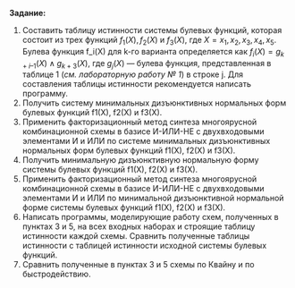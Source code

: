 **Задание:** 

1. Составить таблицу истинности системы булевых функций, которая состоит из трех функций $f_1(X), f_2(X)$ и $f_3(X)$, где $X = {x_1, x_2, x_3, x_4, x_5}$.
Булева функция f_i(X) для k-го варианта определяется как $f_i(X) = g_{k+i–1}(X) \land g_{k+3}(X)$, где $g_j(X)$ — булева функция, представленная в таблице 1 (*см. лабораторную работу № 1*) в строке j. Для составления таблицы истинности рекомендуется написать программу.
2. Получить систему минимальных дизъюнктивных нормальных форм булевых функций f1(X), f2(X) и f3(X).
3. Применить факторизационный метод синтеза многоярусной комбинационной схемы в базисе И-ИЛИ-НЕ с двухвходовыми элементами И и ИЛИ по системе минимальных дизъюнктивных нормальных форм булевых функций f1(X), f2(X) и f3(X).
4. Получить минимальную дизъюнктивную нормальную форму системы булевых функций f1(X), f2(X) и f3(X).
5. Применить факторизационный метод синтеза многоярусной комбинационной схемы в базисе И-ИЛИ-НЕ с двухвходовыми элементами И и ИЛИ по минимальной дизъюнктивной нормальной форме системы булевых функций f1(X), f2(X) и f3(X).
6. Написать программы, моделирующие работу схем, полученных в пунктах 3 и 5, на всех входных наборах и строящие таблицу истинности каждой схемы. Сравнить полученные таблицы истинности с таблицей истинности исходной системы булевых функций.
7. Сравнить полученные в пунктах 3 и 5 схемы по Квайну и по быстродействию.